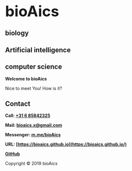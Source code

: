 <strong><font size="7">bioAics</font></strong>
## **biology**
## **Artificial intelligence**
## **computer science**
**Welcome to bioAics**

Nice to meet You! How is it?

## Contact
**Call: <a href="tel:0031685842325">+31 6 85842325</a>**

**Mail: [bioaics.x@gmail.com](bioaics.x@gmail.com)**

**Messenger: [m.me/bioAics](https://m.me/bioAics)**

**URL: [https://bioaics.github.io](https://bioaics.github.io/)**

**[GitHub](https://github.com/bioaics)**

Copyright © 2019 bioAics
